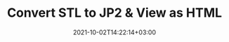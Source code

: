 ---
############################# Static ############################
layout: "autogen"
date: 2021-10-02T14:22:14+03:00
draft: false
path: "total/net/conversion/stl-to-jp2/"

############################# Head ############################
head_title: "Convert STL to JP2 in C# VB.NET & View as HTML"
head_description: "Code example to convert STL to JP2 and 100+ other file formats in .NET (C#, VB.NET, ASP.NET & .NET Core) applications. Display the Converted JP2 document as HTML viewer."

############################# Header ############################
title: "Convert STL to JP2 & View as HTML"
description: "Programmatically convert STL to JP2 in .NET applications using flexible options to customize the resultant document. Convert the complete document or specific pages based on page numbers or selective page ranges using the .NET document conversion library."

############################# SubMenu ############################
submenu:
    enable: false

############################# Content ############################
content:
    enable: true
    block:
    - title_left: "STL to JP2 Conversion in C# .NET"
      content_left: |
          STL to JP2 file conversion using C#. Add watermark and view the converted document as HTML without using any external software.

          -   Create **Converter** object to convert STL document
          -   Set the convert options for JP2 format
          -   Call **Convert** method of **Converter** class instance for conversion to JP2
          -   Set options for HTML viewer
          -   Create **Viewer** object to view converted JP2 as HTML
          
      title_right: "Convert Whole Document or Specific Pages"
      content_right: |
          You require `GroupDocs.Conversion` & `GroupDocs.Viewer` namespaces to convert between a wide range of popular document types such as PDF, Microsoft Word, Excel, PowerPoint, Project, Outlook, HTML, diagrams and image file formats. Explore other [.NET APIs for Office documents](https://products.conholdate.com/total/net/) as offered by Conholdate.Total.
          
          Get the respective assembly files from the [downloads](https://downloads.conholdate.com/total/net) or fetch the whole package from [Nuget](https://www.nuget.org/packages/Conholdate.Total/) to add 'Conholdate.Total` directly in your workspace.
          
      code: |
          ```cs {linenos=false}
          // Convert STL to JP2 using GroupDocs.Conversion API
          // Create Converter object to convert STL document
          using (Converter converter = new Converter("input.stl"))
          {
              // set the convert options for JP2 format
              var convertOptions = converter.GetPossibleConversions()["jp2"].ConvertOptions;

              // convert to JP2 format
              converter.Convert("output.jp2", convertOptions);
          }

          // Set options for HTML viewer
          HtmlViewOptions viewOptions = HtmlViewOptions.ForEmbeddedResources("output{0}.html");

          // Create Viewer object to view converted JP2 as HTML
          using (Viewer viewer = new Viewer("output.jp2"))
          {
              viewer.View(viewOptions);
          }
          ```
    - title_left: "Add Watermark to Converted JP2 in C#"
      content_left: |
          Accurately convert documents (STL to JP2) exactly as the original file and apply text or image watermarks to the converted document pages using C# .NET.

          -   Create **Converter** object to convert STL document
          -   Create new instance of **WatermarkOptions** class
          -   Specify watermark properties (color, width, text, image etc)
          -   Instantiate the proper **ConvertOptions** class
          -   Set **Watermark** property of the **ConvertOptions** instance
          -   Call **Convert** method of **Converter** class instance for conversion to JP2
        
      title_right: "Source Document Information Extraction"
      content_right: |
          The documents information extraction feature not only allows getting the basic information about the source document file but it also supports extracting some valuable file-format specific information such as project start and end dates of a Microsoft Project file, any printing restrictions on a PDF document, list of folders enclosed in an Outlook data file etc. 

          Convert popular document file formats on different operating systems such as Windows, Linux or macOS while using platforms such as Windows Azure, Mono and Xamarin.
          
      code: |
          ```cs {linenos=false}
          // Create Converter object to convert STL document
          using (Converter converter = new Converter("input.stl"))
          {
              // Create new instance of WatermarkOptions class
              WatermarkOptions watermark = new WatermarkOptions
              {
                  Text = "Sample watermark",
                  Color = Color.Red,
                  Width = 100,
                  Height = 100,
                  Background = true
              };

              // Instantiate the proper ConvertOptions class
              PdfConvertOptions options = new PdfConvertOptions
              {
                  Watermark = watermark
              };

              // convert to JP2 format
              converter.Convert("output.jp2", options);
          }
          ```
############################# About Formats ############################
about_formats:
    enable: false
############################# More Formats ############################
more_formats:
    enable: true
    auto: false
    other_out_formats: PDF DOCX DOT DOTX DOTM TXT RTF HTML MHTML XLS XLSX XLSM XLT XLTX XLTM CSV DIF PPT PPTX PPS PPSX POT POTX POTM ODT OTT OTP ODP ODS EMZ WMZ SVGZ TEX DCM WMF BMP PNG GIF JPEG TIFF
############################# Back to top ###############################
back_to_top:
  enable: true
---